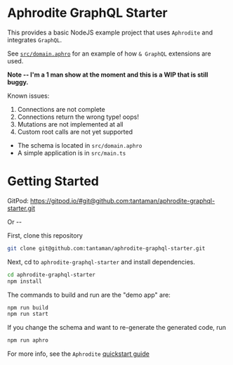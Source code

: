 # Aphrodite GraphQL Starter

This provides a basic NodeJS example project that uses `Aphrodite` and integrates `GraphQL`.

See [`src/domain.aphro`](https://github.com/tantaman/aphrodite-graphql-starter/blob/main/src/domain.aphro) for an example of how `& GraphQL` extensions are used.

**Note -- I'm a 1 man show at the moment and this is a WIP that is still buggy.**

Known issues:
1. Connections are not complete
2. Connections return the wrong type! oops!
3. Mutations are not implemented at all
4. Custom root calls are not yet supported

- The schema is located in `src/domain.aphro`
- A simple application is in `src/main.ts`

# Getting Started

GitPod: https://gitpod.io/#git@github.com:tantaman/aphrodite-graphql-starter.git

Or --

First, clone this repository

```bash
git clone git@github.com:tantaman/aphrodite-graphql-starter.git
```

Next, cd to `aphrodite-graphql-starter` and install dependencies.

```bash
cd aphrodite-graphql-starter
npm install
```

The commands to build and run are the "demo app" are:

```bash
npm run build
npm run start
```

If you change the schema and want to re-generate the generated code, run

```bash
npm run aphro
```

For more info, see the `Aphrodite` [quickstart guide](https://aphrodite.sh/docs/quickstart)
